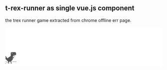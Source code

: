 ## t-rex-runner as single vue.js component

the trex runner game extracted from chrome offline err page.

![demo](demo.gif)
